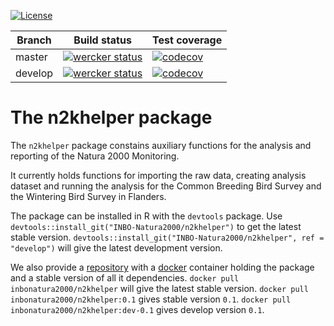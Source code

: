 [![License](http://img.shields.io/badge/license-GPL--3-blue.svg?style=flat)](http://www.gnu.org/licenses/gpl-3.0.html)

**Branch** | **Build status** | **Test coverage**
---------- | ---------------- | -----------------
master | [![wercker status](https://app.wercker.com/status/a0db92c2c346d3ce044568c17879fb51/m/master "wercker status")](https://app.wercker.com/project/bykey/a0db92c2c346d3ce044568c17879fb51) | [![codecov](https://codecov.io/gh/inbo/n2khelper/branch/master/graph/badge.svg)](https://codecov.io/gh/inbo/n2khelper)
develop | [![wercker status](https://app.wercker.com/status/a0db92c2c346d3ce044568c17879fb51/m/develop "wercker status")](https://app.wercker.com/project/bykey/a0db92c2c346d3ce044568c17879fb51) | [![codecov](https://codecov.io/gh/inbo/n2khelper/branch/develop/graph/badge.svg)](https://codecov.io/gh/inbo/n2khelper)

# The n2khelper package

The `n2khelper` package constains auxiliary functions for the analysis and reporting of the Natura 2000 Monitoring.

It currently holds functions for importing the raw data, creating analysis dataset and running the analysis for the Common Breeding Bird Survey and the Wintering Bird Survey in Flanders.

The package can be installed in R with the `devtools` package. Use `devtools::install_git("INBO-Natura2000/n2khelper")` to get the latest stable version. `devtools::install_git("INBO-Natura2000/n2khelper", ref = "develop")` will give the latest development version.

We also provide a [repository](https://hub.docker.com/r/inbonatura2000/n2khelper/) with a [docker](https://www.docker.com/) container holding the package and a stable version of all it dependencies. `docker pull inbonatura2000/n2khelper` will give the latest stable version. `docker pull inbonatura2000/n2khelper:0.1` gives stable version `0.1`. `docker pull inbonatura2000/n2khelper:dev-0.1` gives develop version `0.1`.
